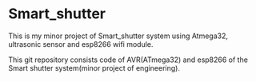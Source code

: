 # Smart_shutter
This is my minor project of Smart_shutter system using Atmega32, ultrasonic sensor and esp8266 wifi module.


This git repository consists code of AVR(ATmega32) and esp8266 of the Smart shutter system(minor project of engineering).
